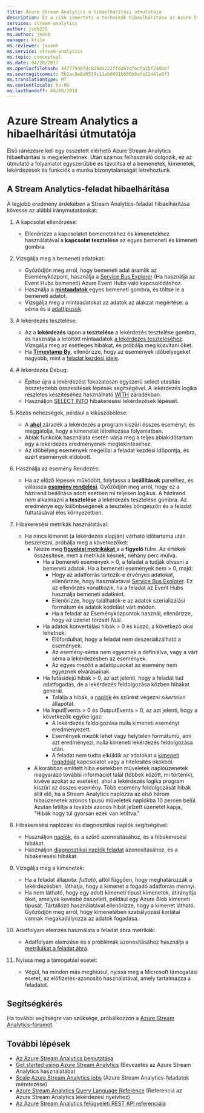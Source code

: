 ```yaml
---
title: Azure Stream Analytics a hibaelhárítási útmutatója
description: Ez a cikk ismerteti a technikák hibaelhárítása az Azure Stream Analytics-feladatok, kapcsolatok, bemenetek, kimenetek, lekérdezések és adatokat.
services: stream-analytics
author: jseb225
ms.author: jeanb
manager: kfile
ms.reviewer: jasonh
ms.service: stream-analytics
ms.topic: conceptual
ms.date: 04/20/2017
ms.openlocfilehash: 44777946fdc829da222ffdd67dfecfa3bf240be7
ms.sourcegitcommit: 5b2ac9e6d8539c11ab0891b686b8afa12441a8f3
ms.translationtype: MT
ms.contentlocale: hu-HU
ms.lasthandoff: 04/06/2018
---
```

# <a name="troubleshooting-guide-for-azure-stream-analytics"></a>Azure Stream Analytics a hibaelhárítási útmutatója

Első ránézésre kell egy összetett elérhető Azure Stream Analytics hibaelhárítási is megjelenhetnek. Után számos felhasználó dolgozik, ez az útmutató a folyamatot egyszerűbbé és távolítsa el a bemenetek, kimenetek, lekérdezések és funkciók a munka bizonytalanságát létrehoztunk.

## <a name="troubleshoot-your-stream-analytics-job"></a>A Stream Analytics-feladat hibaelhárítása

A legjobb eredmény érdekében a Stream Analytics-feladat hibaelhárítása kövesse az alábbi iránymutatásokat:

1.  A kapcsolat ellenőrzése:
    - Ellenőrizze a kapcsolatot bemenetekhez és kimenetekhez használatával a **kapcsolat tesztelése** az egyes bemeneti és kimeneti gombra.

2.  Vizsgálja meg a bemeneti adatokat:
    - Győződjön meg arról, hogy bemeneti adat áramlik az Eseményközpont, használja a [Service Bus Explorer](https://code.msdn.microsoft.com/windowsapps/Service-Bus-Explorer-f2abca5a) (Ha használja az Event Hubs bemeneti) Azure Event Hubs való kapcsolódáshoz.  
    - Használja a [ **mintaadatok** ](stream-analytics-sample-data-input.md) egyes bemeneti gombra, és töltse le a bemeneti adatot.
    - Vizsgálja meg a mintaadatokat az adatok az alakzat megértése: a séma és a [adattípusok](https://msdn.microsoft.com/library/azure/dn835065.aspx).

3.  A lekérdezés tesztelése:
    - Az a **lekérdezés** lapon a **tesztelése** a lekérdezés tesztelése gombra, és használja a letöltött mintaadatok [a lekérdezés teszteléséhez](stream-analytics-test-query.md). Vizsgálja meg az esetleges hibákat, és próbálja meg kijavítani őket.
    - Ha [ **Timestamp By**](https://msdn.microsoft.com/library/azure/mt573293.aspx), ellenőrizze, hogy az események időbélyegeket nagyobb, mint a [feladat kezdési ideje](stream-analytics-out-of-order-and-late-events.md).

4.  A lekérdezés Debug:
    - Építse újra a lekérdezést fokozatosan egyszerű select utasítás összetettebb összesítések lépések segítségével. A lekérdezés logika részletes készítéséhez használható [WITH](https://msdn.microsoft.com/library/azure/dn835049.aspx) záradékban.
    - Használjon [SELECT INTO](stream-analytics-select-into.md) hibakeresési lekérdezések lépéseit.

5.  Közös nehézségek, például a kiküszöbölése:
    - A [ **ahol** ](https://msdn.microsoft.com/library/azure/dn835048.aspx) záradék a lekérdezés a program kiszűri összes eseményt, és meggátolja, hogy a kimenetet létrehozása folyamatban.
    - Ablak funkciók használata esetén várja meg a teljes ablakidőtartam egy a lekérdezés eredményének megtekintéséhez.
    - Az időbélyeg események megelőzi a feladat kezdési időpontja, és ezért események eldobott.

6.  Használja az esemény Rendezés:
    - Ha az előző lépések működött, folytassa a **beállítások** panelhez, és válassza [ **esemény rendelési**](stream-analytics-out-of-order-and-late-events.md). Győződjön meg arról, hogy ez a házirend beállítása adott esetben mi teljesen logikus. A házirend *nem* alkalmazni a **tesztelése** a lekérdezés tesztelése gombra. Az eredménye egy különbségének a tesztelés böngészőn és a feladat futtatásával éles környezetben.

7.  Hibakeresési metrikák használatával:
    - Ha nincs kimenet (a lekérdezés alapján) várható időtartama után beszerezni, próbálja meg a következőket:
        - Nézze meg [ **figyelési metrikákat** ](stream-analytics-monitoring.md) a a **figyelő** fülre. Az értékek összesítése, mert a metrikák késnek, néhány perc múlva.
            - Ha a bemeneti események > 0, a feladat a tudják olvasni a bemeneti adatok. Ha a bemeneti események nem > 0, majd:
                - Hogy az adatforrás tartozik-e érvényes adatokat, ellenőrizze, hogy használatával [Service Bus Explorer](https://code.msdn.microsoft.com/windowsapps/Service-Bus-Explorer-f2abca5a). Ez az ellenőrzés vonatkozik, ha a feladat az Event Hubs használja bemeneti adatként.
                - Ellenőrizze, hogy találhatók-e az adatok szerializálási formátum és adatok kódolást várt módon.
                - Ha a feladat az Eseményközpontok használ, ellenőrizze, hogy az üzenet törzsét *Null*.
            - Ha adatok konvertálási hibák > 0 és kúszó, a következő okai lehetnek:
                - Előfordulhat, hogy a feladat nem deszerializálható a események.
                - Az esemény-séma nem egyeznek a definiálva, vagy a várt séma a lekérdezésben az események.
                - Az egyes mezőit a adattípusokat az esemény nem egyeznek elvárásainak.
            - Ha futásidejű hibák > 0, az azt jelenti, hogy a feladat tud adatfogadás, de a lekérdezés feldolgozása közben hibákat generál.
                - Találja a hibák, a [naplók](../azure-resource-manager/resource-group-audit.md) és szűrést végezni *sikertelen* állapotát.
            - Ha InputEvents > 0 és OutputEvents = 0, az azt jelenti, hogy a következők egyike igaz:
                - A lekérdezés feldolgozása nulla kimeneti eseményt eredményezett.
                - Események mezők lehet vagy helytelen formátumú, ami azt eredményezi, nulla kimeneti lekérdezés feldolgozása után.
                - A feladat nem tudta elküldik az adatokat a [kimeneti fogadóját](stream-analytics-select-into.md) kapcsolatot vagy a hitelesítés okokból.
        - A korábban említett hiba esetekben műveletek naplóüzenetek magyarázó további információt talál (többek között, mi történik), kivéve azokat az eseteket, ahol a lekérdezés logika program kiszűri az összes esemény. Több esemény feldolgozását hibák állít elő, ha a Stream Analytics naplózza az első három hibaüzenetek azonos típusú műveletek naplókba 10 percen belül. Azután letiltja a további azonos hibát jelzett üzenetet kapja, "Hibák hogy túl gyorsan ezek van letiltva."

8. Hibakeresési naplózási és diagnosztikai naplók segítségével:
    - Használjon [naplók](../azure-resource-manager/resource-group-audit.md), és a szűrő azonosításához, és a hibakeresési hibákat.
    - Használjon [diagnosztikai naplók feladat](stream-analytics-job-diagnostic-logs.md) azonosításához, és a hibakeresési hibákat.

9. Vizsgálja meg a kimenetek:
    - Ha a feladat állapota: *futtató*, attól függően, hogy meghatározzák a lekérdezésben, láthatja, hogy a kimenet a fogadó adatforrás mennyi.
    - Ha nem látható, hogy egy adott kimeneti típust kimenetek, átirányítja őket, amelyek kevésbé összetett, például egy Azure Blob kimeneti típusát. Tártallózó használatával ellenőrizze, hogy a kimenet látható. Győződjön meg arról, hogy kimenetében szabályozási korlátai vannak megakadályozza az adatok fogadása.

10. Adatfolyam elemzés használata a feladat ábra metrikák:
    - Adatfolyam elemzése és a problémák azonosításához használja a [metrikákat a feladat ábra](stream-analytics-job-diagram-with-metrics.md).

11. Nyissa meg a támogatási esetet:
    - Végül, ha minden más meghiúsul, nyissa meg a Microsoft támogatási esetet, az előfizetés-azonosító használatával, amely tartalmazza a feladatot.

## <a name="get-help"></a>Segítségkérés

Ha további segítségre van szüksége, próbálkozzon a [Azure Stream Analytics-fórumot](https://social.msdn.microsoft.com/Forums/azure/home?forum=AzureStreamAnalytics).

## <a name="next-steps"></a>További lépések

* [Az Azure Stream Analytics bemutatása](stream-analytics-introduction.md)
* [Get started using Azure Stream Analytics](stream-analytics-real-time-fraud-detection.md) (Bevezetés az Azure Stream Analytics használatába)
* [Scale Azure Stream Analytics jobs](stream-analytics-scale-jobs.md) (Azure Stream Analytics-feladatok méretezése)
* [Azure Stream Analytics Query Language Reference](https://msdn.microsoft.com/library/azure/dn834998.aspx) (Referencia az Azure Stream Analytics lekérdezési nyelvhez)
* [Az Azure Stream Analytics felügyeleti REST API referenciája](https://msdn.microsoft.com/library/azure/dn835031.aspx)
